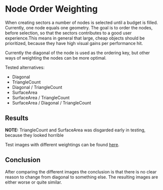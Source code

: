 # Node Order Weighting

When creating sectors a number of nodes is selected until a budget is filled. Currently, one node equals one geometry. The goal is to order the nodes, before selection, so that the sectors contributes to a good user experience.This means in general that large, cheap objects should be prioritized, because they have high visual gains per performance hit.

Currently the diagonal of the node is used as the ordering key, but other ways of weighting the nodes can be more optimal.

Tested alternatives:

- Diagonal
- TriangleCount
- Diagonal / TriangleCount
- SurfaceArea
- SurfaceArea / TriangleCount
- SurfaceArea / Diagonal / TriangleCount

## Results

**NOTE:** TriangleCount and SurfaceArea was disgarded early in testing, because they looked horrible

Test images with different weightings can be found [here](https://statoilsrm.sharepoint.com/:f:/r/sites/Echo3DWeb/Shared%20Documents/RvmSharp/Spikes/Weighting?csf=1&web=1&e=pacWUI).

## Conclusion

After comparing the different images the conclusion is that there is no clear reason to change from diagonal to something else. The resulting images are either worse or quite similar.
